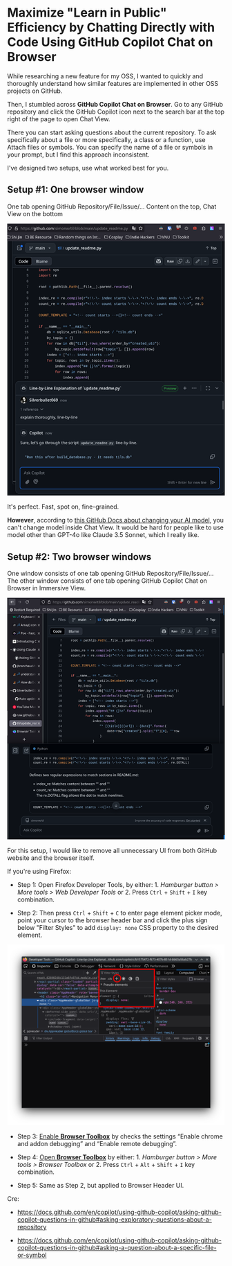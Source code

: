 # Maximize "Learn in Public" Efficiency by Chatting Directly with Code Using GitHub Copilot Chat on Browser

While researching a new feature for my OSS, I wanted to quickly and thoroughly understand how similar features are implemented in other OSS projects on GitHub.

Then, I stumbled across **GitHub Copilot Chat on Browser**. Go to any GitHub repository and click the GitHub Copilot icon next to the search bar at the top right of the page to open Chat View.

There you can start asking questions about the current repository. To ask specifically about a file or more specifically, a class or a function, use Attach files or symbols. You can specify the name of a file or symbols in your prompt, but I find this approach inconsistent.

I've designed two setups, use what worked best for you.

## Setup #1: One browser window

One tab opening GitHub Repository/File/Issue/... Content on the top, Chat View on the bottom

![github-copilot-chat-on-browser-chat-view](github-copilot-chat-on-browser-chat-view.png)

It's perfect. Fast, spot on, fine-grained.

**However**, according to [this GitHub Docs about changing your AI model](https://docs.github.com/en/copilot/using-github-copilot/asking-github-copilot-questions-in-github#changing-your-ai-model), you can't change model inside Chat View. It would be hard for people like to use model other than GPT-4o like Claude 3.5 Sonnet, which I really like.

## Setup #2: Two browser windows

One window consists of one tab opening GitHub Repository/File/Issue/... The other window consists of one tab opening GitHub Copilot Chat on Browser in Immersive View.

![github-copilot-chat-on-browser-immersive-view](github-copilot-chat-on-browser-immersive-view.png)

For this setup, I would like to remove all unnecessary UI from both GitHub website and the browser itself.

If you're using Firefox:

- Step 1: Open Firefox Developer Tools, by either: 1. _Hamburger button > More tools > Web Developer Tools_ or 2. Press `Ctrl` + `Shift` + `I` key combination.

- Step 2: Then press `Ctrl` + `Shift` + `C` to enter page element picker mode, point your cursor to the browser header bar and click the plus sign below "Filter Styles" to add `display: none` CSS property to the desired element.

![firefox-dev-tool](firefox-dev-tool.png)

- Step 3: [Enable **Browser Toolbox**](https://firefox-source-docs.mozilla.org/devtools-user/browser_toolbox/index.html#enabling-the-browser-toolbox) by checks the settings “Enable chrome and addon debugging” and “Enable remote debugging”.

- Step 4: [Open **Browser Toolbox**](https://firefox-source-docs.mozilla.org/devtools-user/browser_toolbox/index.html#opening-the-browser-toolbox) by either: 1. _Hamburger button > More tools > Browser Toolbox_ or 2. Press `Ctrl` + `Alt` + `Shift` + `I` key combination.

- Step 5: Same as Step 2, but applied to Browser Header UI.

Cre:

- https://docs.github.com/en/copilot/using-github-copilot/asking-github-copilot-questions-in-github#asking-exploratory-questions-about-a-repository

- https://docs.github.com/en/copilot/using-github-copilot/asking-github-copilot-questions-in-github#asking-a-question-about-a-specific-file-or-symbol
